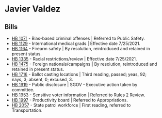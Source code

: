 # Javier Valdez
## Bills
* [HB 1071](/bill/2021-22/hb/1071/) - Bias-based criminal offenses | Referred to Public Safety.
* [HB 1129](/bill/2021-22/hb/1129/) - International medical grads | Effective date 7/25/2021.
* [HB 1164](/bill/2021-22/hb/1164/) - Firearm safety | By resolution, reintroduced and retained in present status.
* [HB 1335](/bill/2021-22/hb/1335/) - Racial restrictions/review | Effective date 7/25/2021.
* [HB 1475](/bill/2021-22/hb/1475/) - Foreign nationals/campaigns | By resolution, reintroduced and retained in present status.
* [HB 1716](/bill/2021-22/hb/1716/) - Ballot casting locations | Third reading, passed; yeas, 92; nays, 3; absent, 0; excused, 3.
* [HB 1919](/bill/2021-22/hb/1919/) - Public disclosure | SGOV - Executive action taken by committee.
* [HB 1953](/bill/2021-22/hb/1953/) - Sensitive voter information | Referred to Rules 2 Review.
* [HB 1997](/bill/2021-22/hb/1997/) - Productivity board | Referred to Appropriations.
* [HB 2057](/bill/2021-22/hb/2057/) - State patrol workforce | First reading, referred to Transportation.

